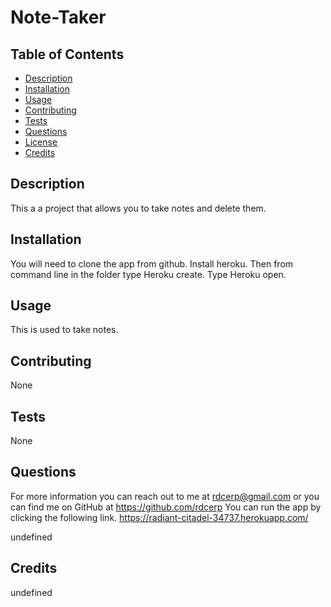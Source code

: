 # Note-Taker
  

  ## Table of Contents
  * [Description](#description)
  * [Installation](#installation)
  * [Usage](#usage)
  * [Contributing](#contributing)
  * [Tests](#tests)
  * [Questions](#questions)
  * [License](#license)
  * [Credits](#credits) 

  ## Description
  This a a project that allows you to take notes and delete them.
  ## Installation
  You will need to clone the app from github.  Install heroku.  Then from command line in the folder  type Heroku create.	Type Heroku open.
  ## Usage
  This is used to take notes.
  ## Contributing
  None
  ## Tests
  None

  ## Questions
  For more information you can reach out to me at rdcerp@gmail.com 
  or you can find me on GitHub at https://github.com/rdcerp
  You can run the app by clicking the following link. https://radiant-citadel-34737.herokuapp.com/

  
  undefined
 
  ## Credits
  undefined

